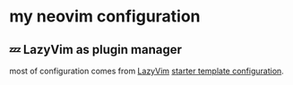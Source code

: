 # my neovim configuration

## 💤 LazyVim as plugin manager

most of configuration comes from [LazyVim](https://github.com/LazyVim/LazyVim) [starter template configuration](https://github.com/LazyVim/starter).
